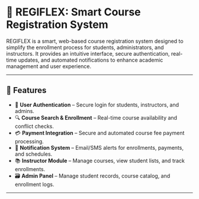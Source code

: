 # 📘 REGIFLEX: Smart Course Registration System

REGIFLEX is a smart, web-based course registration system designed to simplify the enrollment process for students, administrators, and instructors. It provides an intuitive interface, secure authentication, real-time updates, and automated notifications to enhance academic management and user experience.

---

## 🚀 Features

- 🔐 **User Authentication** – Secure login for students, instructors, and admins.
- 🔍 **Course Search & Enrollment** – Real-time course availability and conflict checks.
- 💳 **Payment Integration** – Secure and automated course fee payment processing.
- 📨 **Notification System** – Email/SMS alerts for enrollments, payments, and schedules.
- 📚 **Instructor Module** – Manage courses, view student lists, and track enrollments.
- 🗃️ **Admin Panel** – Manage student records, course catalog, and enrollment logs.

---
